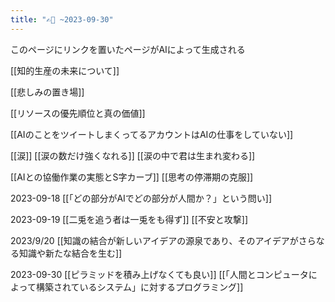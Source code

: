 ```yaml
---
title: "✍️🤖 ~2023-09-30"
---
```


このページにリンクを置いたページがAIによって生成される

[[知的生産の未来について]]

[[悲しみの置き場]]

[[リソースの優先順位と真の価値]]

[[AIのことをツイートしまくってるアカウントはAIの仕事をしていない]]

[[涙]]
[[涙の数だけ強くなれる]]
[[涙の中で君は生まれ変わる]]

[[AIとの協働作業の実態とS字カーブ]]
[[思考の停滞期の克服]]

2023-09-18
[[「どの部分がAIでどの部分が人間か？」という問い]]

2023-09-19
[[二兎を追う者は一兎をも得ず]]
[[不安と攻撃]]

2023/9/20
[[知識の結合が新しいアイデアの源泉であり、そのアイデアがさらなる知識や新たな結合を生む]]

2023-09-30
[[ピラミッドを積み上げなくても良い]]
[[「人間とコンピュータによって構築されているシステム」に対するプログラミング]]
